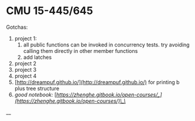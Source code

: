 # CMU 15-445/645

Gotchas:

1. project 1:
   1. all public functions can be invoked in concurrency tests. try avoiding calling them directly in other member functions
   2. add latches
2. project 2
3. project 3
4. project 4
5. [http://dreampuf.github.io/](http://dreampuf.github.io/) for printing b plus tree structure
6. _good notebook:_ [_https://zhenghe.gitbook.io/open-courses/_](https://zhenghe.gitbook.io/open-courses/)\_\_

\_\_




